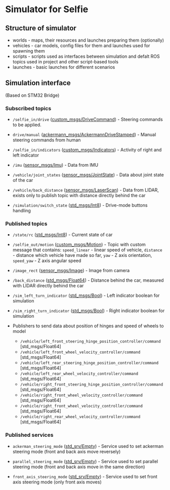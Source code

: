 # Simulator for Selfie

## Structure of simulator
- worlds - maps, their resources and launches preparing them (optionally)
- vehicles - car models, config files for them and launches used for spawning them
- scripts - scripts used as interfaces between simulation and defalt ROS topics used in project and other script-based tools
- launches - basic launches for different scenarios


## Simulation interface
(Based on STM32 Bridge)

### Subscribed topics

 - `/selfie_in/drive` ([custom_msgs/DriveCommand](./../../Shared/custom_msgs/msg/DriveCommand.msg)) - Steering commands to be applied.

 - `drive/manual` ([ackermann_msgs/AckermannDriveStamped](http://docs.ros.org/api/ackermann_msgs/html/msg/AckermannDriveStamped.html)) - Manual steering commands from human

 - `/selfie_in/indicators` ([custom_msgs/Indicators](./../../Shared/custom_msgs/msg/Indicators.msg)) - Activity of right and left indicator

- `/imu` ([sensor_msgs/Imu](http://docs.ros.org/en/noetic/api/sensor_msgs/html/msg/Imu.html)) - Data from IMU

- `/vehicle/joint_states` ([sensor_msgs/JointState](http://docs.ros.org/en/melodic/api/sensor_msgs/html/msg/JointState.html)) - Data about joint state of the car

- `/vehicle/back_distance` ([sensor_msgs/LaserScan](http://docs.ros.org/en/noetic/api/sensor_msgs/html/msg/LaserScan.html)) - Data from LIDAR, exists only to publish topic with distance directly behind the car

- `/simulation/switch_state` ([std_msgs/Int8](http://docs.ros.org/kinetic/api/std_msgs/html/msg/Int8.html)) - Drive-mode buttons handling


### Published topics
 - `/state/rc` ([std_msgs/Int8](http://docs.ros.org/kinetic/api/std_msgs/html/msg/Int8.html)) - Current state of car

 - `/selfie_out/motion` ([custom_msgs/Motion](./../../Shared/custom_msgs/msg/Motion.msg)) - Topic with custom message that contains: `speed_linear` - linear speed of vehicle, `distance` - distance which vehicle have made so far, `yaw` - Z axis orientation, `speed_yaw` - Z axis angular speed

 - `/image_rect` ([sensor_msgs/Image](http://docs.ros.org/melodic/api/sensor_msgs/html/msg/Image.html)) - Image from camera

 - `/back_distance` ([std_msgs/Float64](http://docs.ros.org/en/noetic/api/std_msgs/html/msg/Float64.html)) - Distance behind the car, measured with LIDAR directly behind the car

 - `/sim_left_turn_indicator` ([std_msgs/Bool](http://docs.ros.org/en/noetic/api/std_msgs/html/msg/Bool.html)) - Left indicator boolean for simulation

 - `/sim_right_turn_indicator` ([std_msgs/Bool](http://docs.ros.org/en/noetic/api/std_msgs/html/msg/Bool.html)) - Right indicator boolean for simulation

 - Publishers to send data about position of hinges and speed of wheels to model
    - `/vehicle/left_front_steering_hinge_position_controller/command` [std_msgs/Float64]
    - `/vehicle/left_front_wheel_velocity_controller/command` [std_msgs/Float64]
    - `/vehicle/left_rear_steering_hinge_position_controller/command` [std_msgs/Float64]
    - `/vehicle/left_rear_wheel_velocity_controller/command` [std_msgs/Float64]
    - `/vehicle/right_front_steering_hinge_position_controller/command` [std_msgs/Float64]
    - `/vehicle/right_front_wheel_velocity_controller/command` [std_msgs/Float64]
    - `/vehicle/right_front_wheel_velocity_controller/command` [std_msgs/Float64]
    - `/vehicle/right_rear_wheel_velocity_controller/command` [std_msgs/Float64]

### Published services

 - `ackerman_steering_mode` ([std_srv/Empty](http://docs.ros.org/melodic/api/std_srvs/html/srv/Empty.html)) - Service used to set ackerman steering mode (front and back axis move reversely)

 - `parallel_steering_mode` ([std_srv/Empty](http://docs.ros.org/melodic/api/std_srvs/html/srv/Empty.html)) - Service used to set parallel steering mode (front and back axis move in the same direction)

 - `front_axis_steering_mode` ([std_srv/Empty](http://docs.ros.org/melodic/api/std_srvs/html/srv/Empty.html)) - Service used to set front axis steering mode (only front axis moves)
